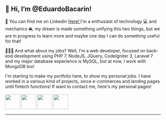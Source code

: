 <h2>👋 Hi, I’m @EduardoBacarin!</h2>
💼 You can find me on Linkedin <a href="https://www.linkedin.com/in/eduardo-de-oliveira-bacarin-a72b987a/"> Here! </a>
I'm a enthusiast of technology 💻 and mechanics 🚘, my dream is made something unifying this two things, but we are in progress to learn more and maybe one day I can do something useful for that!

🧑🏻‍💻 And what about my jobs? Well, I'm a web developer, focused on back-end development using PHP 7, NodeJS, JQuery, CodeIgniter 3, Laravel 7 and my major database experience is MySQL, but at now, I work with MongoDB too!

I'm starting to make my portfolio here, to show my personal jobs. I have worked in a various kind of projects, since e-commerces and landing pages until fintech functions!
If want to contact me, here's my personal pages!
<br><br>
<a href="https://www.facebook.com/eduardodogeat"><img src="https://logodownload.org/wp-content/uploads/2014/09/facebook-logo-3-1.png" style="width: 48px; height: 48px;"></a>
<a href="https://instagram.com/dogeat"><img src="https://logodownload.org/wp-content/uploads/2017/04/instagram-logo.png" style="width: 48px; height: 48px;"></a>
<a href="https://www.linkedin.com/in/eduardo-de-oliveira-bacarin-a72b987a/"><img src="https://cdn-icons-png.flaticon.com/512/174/174857.png" style="height: 48px; width: 48px;"></a>
<a href="mailto:eduardo.obacarin@gmail.com"><img src="https://logodownload.org/wp-content/uploads/2018/03/gmail-logo-16.png" style="height: 48px; width: 48px;">

<hr>
